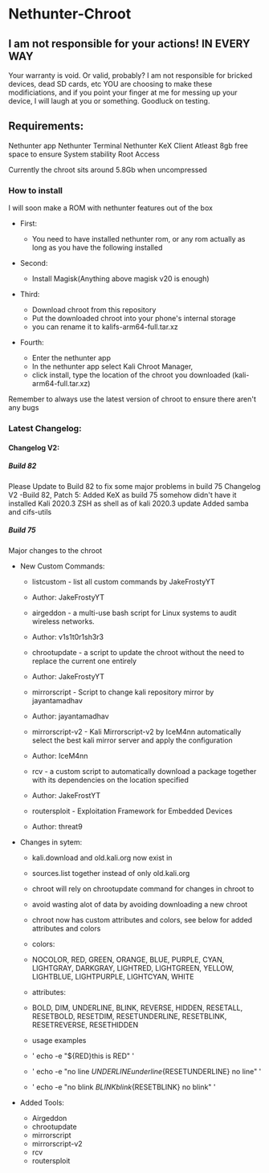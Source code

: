 # Nethunter-Chroot
 ## I am not responsible for your actions! IN EVERY WAY ##
Your warranty is void. Or valid, probably?
I am not responsible for bricked devices, dead SD cards, etc
YOU are choosing to make these modificiations, and if
you point your finger at me for messing up your device, I will laugh at you or something.
Goodluck on testing.

## Requirements: ##
Nethunter app
Nethunter Terminal
Nethunter KeX Client
Atleast 8gb free space to ensure System stability
Root Access

Currently the chroot sits around 5.8Gb when uncompressed

###      How to install     ###
I will soon make a ROM with nethunter features out of the box

- First:
  - You need to have installed nethunter rom, or any rom actually as long as you have the following installed

- Second:
  - Install Magisk(Anything above magisk v20 is enough)

- Third:
  - Download chroot from this repository
  - Put the downloaded chroot into your phone's internal storage
  - you can rename it to kalifs-arm64-full.tar.xz

- Fourth:
  - Enter the nethunter app
  - In the nethunter app select Kali Chroot Manager,
  - click install, type the location of the chroot you downloaded (kali-arm64-full.tar.xz)

Remember to always use the latest version of chroot to ensure there aren't any bugs
### Latest Changelog: ###

#### Changelog V2: ####

##### Build 82 #####
Please Update to Build 82 to fix some major problems in build 75
Changelog V2
-Build 82, Patch 5:
Added KeX as build 75 somehow didn't have it installed
Kali 2020.3
ZSH as shell as of kali 2020.3 update
Added samba and cifs-utils

##### Build 75 #####
Major changes to the chroot

 - New Custom Commands:

   - listcustom - list all custom commands by JakeFrostyYT
   - Author: JakeFrostyYT

   - airgeddon - a multi-use bash script for Linux systems to audit wireless networks.
   - Author: v1s1t0r1sh3r3

   - chrootupdate - a script to update the chroot without the need to replace the current one entirely
   - Author: JakeFrostyYT

   - mirrorscript - Script to change kali repository mirror by jayantamadhav
   - Author: jayantamadhav

   - mirrorscript-v2 - Kali Mirrorscript-v2 by IceM4nn automatically select the best kali mirror server and apply the configuration
   - Author: IceM4nn

   - rcv - a custom script to automatically download a package together with its dependencies on the location specified
   - Author: JakeFrostYT

   - routersploit - Exploitation Framework for Embedded Devices
   - Author: threat9

- Changes in sytem:

   - kali.download and old.kali.org now exist in
   - sources.list together instead of only old.kali.org

   - chroot will rely on chrootupdate command for changes in chroot to
   - avoid wasting alot of data by avoiding downloading a new chroot

   - chroot now has custom attributes and colors, see below for added attributes and colors

    - colors:
     - NOCOLOR, RED, GREEN, ORANGE, BLUE, PURPLE, CYAN, LIGHTGRAY, DARKGRAY, LIGHTRED, LIGHTGREEN, YELLOW, LIGHTBLUE, LIGHTPURPLE, LIGHTCYAN, WHITE
     - attributes:
     - BOLD, DIM, UNDERLINE, BLINK, REVERSE, HIDDEN, RESETALL, RESETBOLD, RESETDIM, RESETUNDERLINE, RESETBLINK, RESETREVERSE, RESETHIDDEN

     - usage examples
     - ' echo -e "${RED}this is RED" '
     - ' echo -e "no line ${UNDERLINE}underline${RESETUNDERLINE} no line" '
     - ' echo -e "no blink ${BLINK}blink${RESETBLINK} no blink" '

- Added Tools:
  - Airgeddon
  - chrootupdate
  - mirrorscript
  - mirrorscript-v2
  - rcv
  - routersploit
